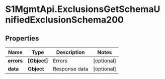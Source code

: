 # S1MgmtApi.ExclusionsGetSchemaUnifiedExclusionSchema200

## Properties
Name | Type | Description | Notes
------------ | ------------- | ------------- | -------------
**errors** | **[Object]** | Errors | [optional] 
**data** | **Object** | Response data | [optional] 


